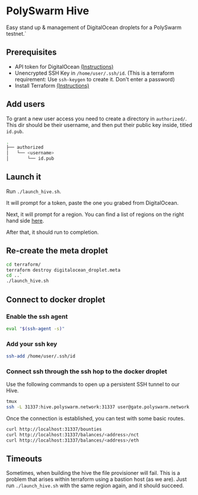 # PolySwarm Hive

Easy stand up & management of DigitalOcean droplets for a PolySwarm testnet.`

## Prerequisites

* API token for DigitalOcean
  [(Instructions)](https://www.digitalocean.com/community/tutorials/how-to-use-the-digitalocean-api-v2)
* Unencrypted SSH Key in `/home/user/.ssh/id`. (This is a terraform requirement: Use `ssh-keygen` to create it. Don't enter a password)
* Install Terraform [(Instructions)](https://www.terraform.io/intro/getting-started/install.html)

## Add users

To grant a new user access you need to create a directory in `authorized/`. This dir should be their username, and then put their public key inside, titled `id.pub`.

```bash
.
├── authorized
│   └── <username>
│       └── id.pub
```

## Launch it

Run `./launch_hive.sh`.

It will prompt for a token, paste the one you grabed from DigitalOcean.

Next, it will prompt for a region. You can find a list of regions on the right hand side [here](https://status.digitalocean.com/).

After that, it should run to completion.

## Re-create the meta droplet

```bash
cd terraform/
terraform destroy digitalocean_droplet.meta
cd ..`
./launch_hive.sh
```

## Connect to docker droplet

### Enable the ssh agent

```bash
eval "$(ssh-agent -s)"
```

### Add your ssh key

```bash
ssh-add /home/user/.ssh/id
```

### Connect ssh through the ssh hop to the docker droplet

Use the following commands to open up a persistent SSH tunnel to our Hive.

```bash
tmux
ssh -L 31337:hive.polyswarm.network:31337 user@gate.polyswarm.network
```

Once the connection is established, you can test with some basic routes.

```bash
curl http://localhost:31337/bounties
curl http://localhost:31337/balances/<address>/nct
curl http://localhost:31337/balances/<address>/eth
```

## Timeouts

Sometimes, when building the hive the file provisioner will fail. This is a problem that arises within terraform using a bastion host (as we are). Just run `./launch_hive.sh` with the same region again, and it should succeed.
